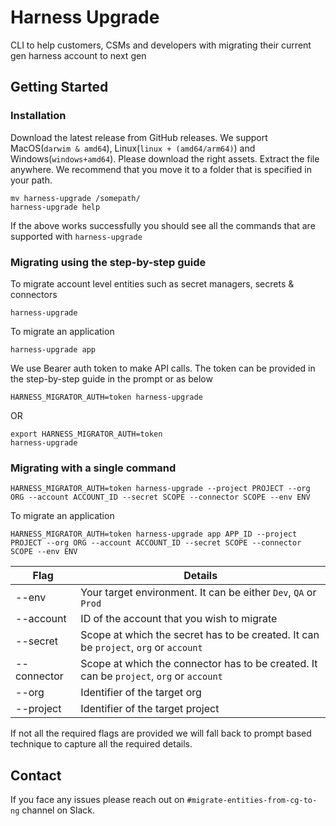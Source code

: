 # Harness Upgrade
CLI to help customers, CSMs and developers with migrating their current gen harness account to next gen

## Getting Started

### Installation
Download the latest release from GitHub releases. We support MacOS(`darwim & amd64`), Linux(`linux + (amd64/arm64)`) and Windows(`windows+amd64`). Please download the right assets. Extract the file anywhere.
We recommend that you move it to a folder that is specified in your path. 

```shell
mv harness-upgrade /somepath/
harness-upgrade help
```

If the above works successfully you should see all the commands that are supported with `harness-upgrade`

### Migrating using the step-by-step guide

To migrate account level entities such as secret managers, secrets & connectors
```shell
harness-upgrade
```

To migrate an application 
```shell
harness-upgrade app
```

We use Bearer auth token to make API calls. The token can be provided in the step-by-step guide in the prompt or as below

```shell
HARNESS_MIGRATOR_AUTH=token harness-upgrade
```

OR
```shell
export HARNESS_MIGRATOR_AUTH=token
harness-upgrade
```

### Migrating with a single command
```shell
HARNESS_MIGRATOR_AUTH=token harness-upgrade --project PROJECT --org ORG --account ACCOUNT_ID --secret SCOPE --connector SCOPE --env ENV
```

To migrate an application

```shell
HARNESS_MIGRATOR_AUTH=token harness-upgrade app APP_ID --project PROJECT --org ORG --account ACCOUNT_ID --secret SCOPE --connector SCOPE --env ENV
```

| Flag        | Details                                                                                 |
|-------------|-----------------------------------------------------------------------------------------|
| --env       | Your target environment. It can be either `Dev`, `QA` or `Prod`                         |
| --account   | ID of the account that you wish to migrate                                              |
| --secret    | Scope at which the secret has to be created. It can be `project`, `org` or `account`    |
| --connector | Scope at which the connector has to be created. It can be `project`, `org` or `account` |
| --org       | Identifier of the target org                                                            |
| --project   | Identifier of the target project                                                        |

If not all the required flags are provided we will fall back to prompt based technique to capture all the required details.

## Contact
If you face any issues please reach out on `#migrate-entities-from-cg-to-ng` channel on Slack.
